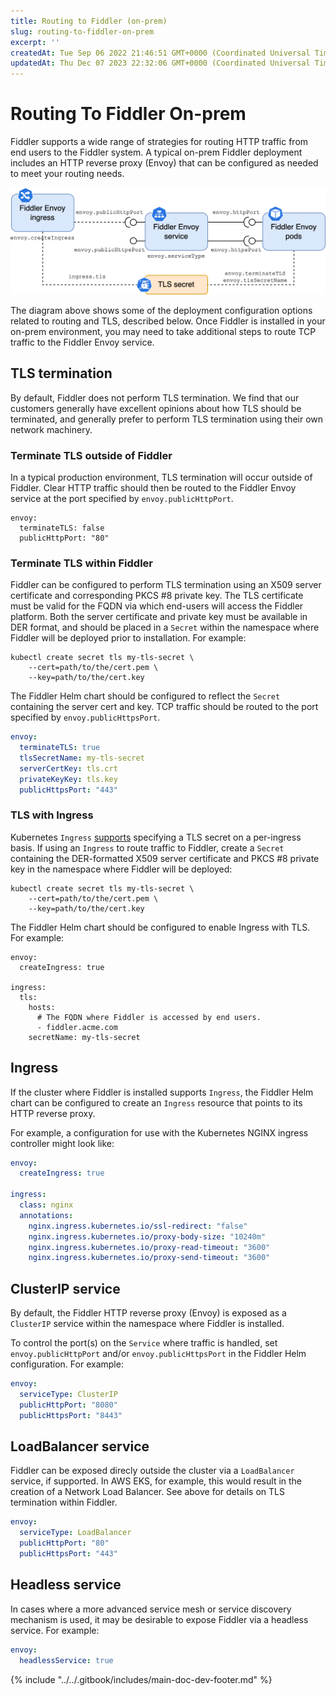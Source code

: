 ```yaml
---
title: Routing to Fiddler (on-prem)
slug: routing-to-fiddler-on-prem
excerpt: ''
createdAt: Tue Sep 06 2022 21:46:51 GMT+0000 (Coordinated Universal Time)
updatedAt: Thu Dec 07 2023 22:32:06 GMT+0000 (Coordinated Universal Time)
---
```


# Routing To Fiddler On-prem

Fiddler supports a wide range of strategies for routing HTTP traffic from end users to the Fiddler system. A typical on-prem Fiddler deployment includes an HTTP reverse proxy (Envoy) that can be configured as needed to meet your routing needs.

![](../../.gitbook/assets/fd4b216-image.png)

The diagram above shows some of the deployment configuration options related to routing and TLS, described below. Once Fiddler is installed in your on-prem environment, you may need to take additional steps to route TCP traffic to the Fiddler Envoy service.

## TLS termination

By default, Fiddler does not perform TLS termination. We find that our customers generally have excellent opinions about how TLS should be terminated, and generally prefer to perform TLS termination using their own network machinery.

### Terminate TLS outside of Fiddler

In a typical production environment, TLS termination will occur outside of Fiddler. Clear HTTP traffic should then be routed to the Fiddler Envoy service at the port specified by `envoy.publicHttpPort`.

```
envoy:
  terminateTLS: false
  publicHttpPort: "80"
```

### Terminate TLS within Fiddler

Fiddler can be configured to perform TLS termination using an X509 server certificate and corresponding PKCS #8 private key. The TLS certificate must be valid for the FQDN via which end-users will access the Fiddler platform. Both the server certificate and private key must be available in DER format, and should be placed in a `Secret` within the namespace where Fiddler will be deployed prior to installation. For example:

```
kubectl create secret tls my-tls-secret \
    --cert=path/to/the/cert.pem \
    --key=path/to/the/cert.key
```

The Fiddler Helm chart should be configured to reflect the `Secret` containing the server cert and key. TCP traffic should be routed to the port specified by `envoy.publicHttpsPort`.

```yaml
envoy:
  terminateTLS: true
  tlsSecretName: my-tls-secret
  serverCertKey: tls.crt
  privateKeyKey: tls.key
  publicHttpsPort: "443"
```

### TLS with Ingress

Kubernetes `Ingress` [supports](https://kubernetes.io/docs/concepts/services-networking/ingress/#tls) specifying a TLS secret on a per-ingress basis. If using an `Ingress` to route traffic to Fiddler, create a `Secret` containing the DER-formatted X509 server certificate and PKCS #8 private key in the namespace where Fiddler will be deployed:

```
kubectl create secret tls my-tls-secret \
    --cert=path/to/the/cert.pem \
    --key=path/to/the/cert.key
```

The Fiddler Helm chart should be configured to enable Ingress with TLS. For example:

```
envoy:
  createIngress: true

ingress:
  tls:
    hosts:
      # The FQDN where Fiddler is accessed by end users.
      - fiddler.acme.com
    secretName: my-tls-secret
```

## Ingress

If the cluster where Fiddler is installed supports `Ingress`, the Fiddler Helm chart can be configured to create an `Ingress` resource that points to its HTTP reverse proxy.

For example, a configuration for use with the Kubernetes NGINX ingress controller might look like:

```yaml
envoy:
  createIngress: true

ingress:
  class: nginx
  annotations:
    nginx.ingress.kubernetes.io/ssl-redirect: "false"
    nginx.ingress.kubernetes.io/proxy-body-size: "10240m"
    nginx.ingress.kubernetes.io/proxy-read-timeout: "3600"
    nginx.ingress.kubernetes.io/proxy-send-timeout: "3600"
```

## ClusterIP service

By default, the Fiddler HTTP reverse proxy (Envoy) is exposed as a `ClusterIP` service within the namespace where Fiddler is installed.

To control the port(s) on the `Service` where traffic is handled, set `envoy.publicHttpPort` and/or `envoy.publicHttpsPort` in the Fiddler Helm configuration. For example:

```yaml
envoy:
  serviceType: ClusterIP
  publicHttpPort: "8080"
  publicHttpsPort: "8443"
```

## LoadBalancer service

Fiddler can be exposed direcly outside the cluster via a `LoadBalancer` service, if supported. In AWS EKS, for example, this would result in the creation of a Network Load Balancer. See above for details on TLS termination within Fiddler.

```yaml
envoy:
  serviceType: LoadBalancer
  publicHttpPort: "80"
  publicHttpsPort: "443"
```

## Headless service

In cases where a more advanced service mesh or service discovery mechanism is used, it may be desirable to expose Fiddler via a headless service. For example:

```yaml
envoy:
  headlessService: true
```

{% include "../../.gitbook/includes/main-doc-dev-footer.md" %}

